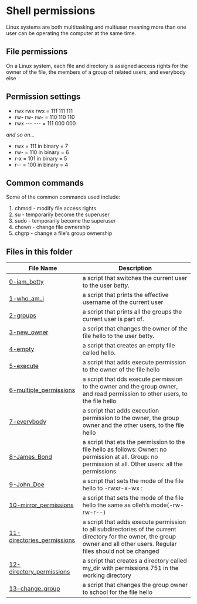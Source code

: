 # Shell permissions
Linux systems are both multitasking and multiuser meaning more than one user can be operating the computer at the same time.

## File permissions
On a Linux system, each file and directory is assigned access rights for the owner of the file, the members of a group of related users, and everybody else

## Permission settings
* rwx rwx rwx = 111 111 111
* rw- rw- rw- = 110 110 110
* rwx --- --- = 111 000 000

*and so on...*

* rwx = 111 in binary = 7
* rw- = 110 in binary = 6
* r-x = 101 in binary = 5
* r-- = 100 in binary = 4

## Common commands
Some of the common commands used include:

1. chmod - modify file access rights
2. su - temporarily become the superuser
3. sudo - temporarily become the superuser
4. chown - change file ownership
5. chgrp - change a file's group ownership

## Files in this folder

|File Name|Description|
|---------|-----------| 
|[0-iam_betty](0-iam_betty)|a script that switches the current user to the user *betty*.| 
|[1-who_am_i](1-who_am_i)|a script that prints the effective username of the current user| 
|[2-groups](2-groups)|a script that prints all the groups the current user is part of.| 
|[3-new_owner](3-new_owner)|a script that changes the owner of the file hello to the user betty.| 
|[4-empty](4-empty)|a script that creates an empty file called hello.| 
|[5-execute](5-execute)|a script that adds execute permission to the owner of the file hello | 
|[6-multiple_permissions](6-multiple_permissions)|a script that dds execute permission to the owner and the group owner, and read permission to other users, to the file hello | 
|[7-everybody](7-everybody)|a script that adds execution permission to the owner, the group owner and the other users, to the file hello| 
|[8-James_Bond](8-James_Bond)|a script that ets the permission to the file hello as follows:    Owner: no permission at all.     Group: no permission at all.    Other users: all the permissions | 
|[9-John_Doe](9-John_Doe)|a script that sets the mode of the file hello to -rwxr-x-wx :| 
|[10-mirror_permissions](10-mirror_permissions)|a script that sets the mode of the file hello the same as olleh’s mode(-rw-rw-r--)| 
|[11-directories_permissions](11-directories_permissions)|a script that adds execute permission to all subdirectories of the current directory for the owner, the group owner and all other users. Regular files should not be changed| 
|[12-directory_permissions](12-directory_permissions)|a script that creates a directory called my_dir with permissions 751 in the working directory | 
|[13-change_group](13-change_group)|a script that changes the group owner to school for the file hello| 
